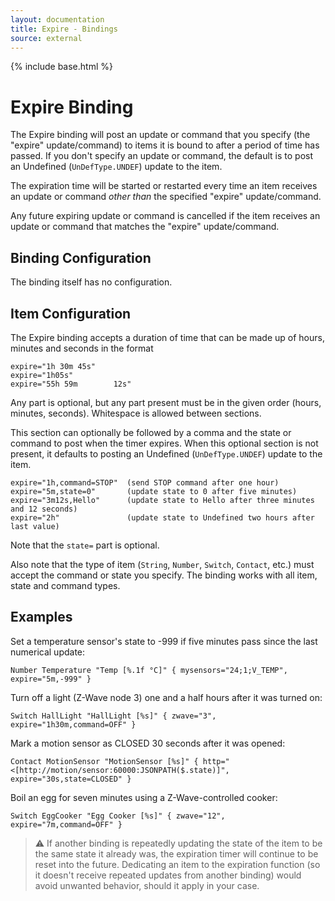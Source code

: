 ```yaml
---
layout: documentation
title: Expire - Bindings
source: external
---
```

<!-- Attention authors: Do not edit directly. Please add your changes to the appropriate source repository -->

{% include base.html %}

# Expire Binding

The Expire binding will post an update or command that you specify (the "expire" update/command) to items it is bound to after a period of time has passed.  If you don't specify an update or command, the default is to post an Undefined (`UnDefType.UNDEF`) update to the item.

The expiration time will be started or restarted every time an item receives an update or command *other than* the specified "expire" update/command.  

Any future expiring update or command is cancelled if the item receives an update or command that matches the "expire" update/command.

## Binding Configuration

The binding itself has no configuration.

## Item Configuration

The Expire binding accepts a duration of time that can be made up of hours, minutes and seconds in the format

```
expire="1h 30m 45s"
expire="1h05s"
expire="55h 59m        12s"
```

Any part is optional, but any part present must be in the given order (hours, minutes, seconds).  Whitespace is allowed between sections.

This section can optionally be followed by a comma and the state or command to post when the timer expires.  When this optional section is not present, it defaults to posting an Undefined (`UnDefType.UNDEF`) update to the item.

```
expire="1h,command=STOP"  (send STOP command after one hour)
expire="5m,state=0"       (update state to 0 after five minutes)
expire="3m12s,Hello"      (update state to Hello after three minutes and 12 seconds)
expire="2h"               (update state to Undefined two hours after last value)
```
Note that the `state=` part is optional.

Also note that the type of item (`String`, `Number`, `Switch`, `Contact`, etc.) must accept the command or state you specify.  The binding works with all item, state and command types.

## Examples

Set a temperature sensor's state to -999 if five minutes pass since the last numerical update:

```
Number Temperature "Temp [%.1f °C]" { mysensors="24;1;V_TEMP", expire="5m,-999" }
```

Turn off a light (Z-Wave node 3) one and a half hours after it was turned on:

```
Switch HallLight "HallLight [%s]" { zwave="3", expire="1h30m,command=OFF" }
```

Mark a motion sensor as CLOSED 30 seconds after it was opened:

```
Contact MotionSensor "MotionSensor [%s]" { http="<[http://motion/sensor:60000:JSONPATH($.state)]", expire="30s,state=CLOSED" }
```

Boil an egg for seven minutes using a Z-Wave-controlled cooker:

```
Switch EggCooker "Egg Cooker [%s]" { zwave="12", expire="7m,command=OFF" }
```

> ⚠️ If another binding is repeatedly updating the state of the item to be the same state it already was, the expiration timer will continue to be reset into the future.  Dedicating an item to the expiration function (so it doesn't receive repeated updates from another binding) would avoid unwanted behavior, should it apply in your case.

